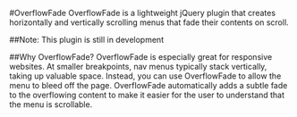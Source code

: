 #OverflowFade
OverflowFade is a lightweight jQuery plugin that creates horizontally and vertically scrolling menus that fade their contents on scroll.

##Note: This plugin is still in development

##Why OverflowFade?
OverflowFade is especially great for responsive websites. At smaller breakpoints, nav menus typically stack vertically, taking up valuable space. Instead, you can use OverflowFade to allow the menu to bleed off the page. OverflowFade automatically adds a subtle fade to the overflowing content to make it easier for the user to understand that the menu is scrollable.
